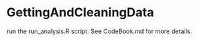 GettingAndCleaningData
======================

run the run_analysis.R script.
See CodeBook.md for more details.
